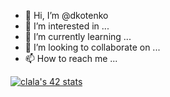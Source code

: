 - 👋 Hi, I’m @dkotenko
- 👀 I’m interested in ...
- 🌱 I’m currently learning ...
- 💞️ I’m looking to collaborate on ...
- 📫 How to reach me ...

[![clala's 42 stats](https://badge42.herokuapp.com/api/stats/clala?privacyName=true)](https://github.com/JaeSeoKim/badge42)

